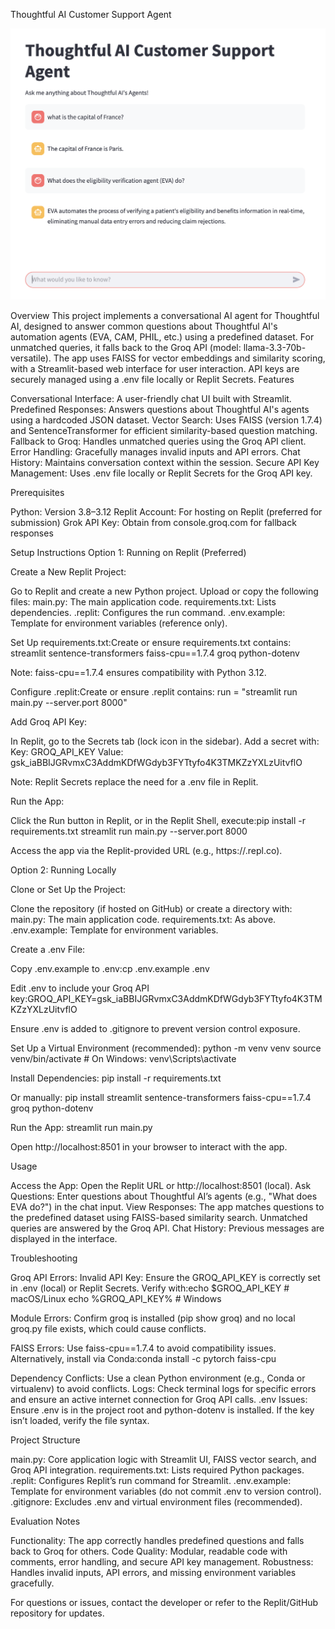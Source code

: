 Thoughtful AI Customer Support Agent

![UI Screenshot](ui.png)

Overview
This project implements a conversational AI agent for Thoughtful AI, designed to answer common questions about Thoughtful AI's automation agents (EVA, CAM, PHIL, etc.) using a predefined dataset. For unmatched queries, it falls back to the Groq API (model: llama-3.3-70b-versatile). The app uses FAISS for vector embeddings and similarity scoring, with a Streamlit-based web interface for user interaction. API keys are securely managed using a .env file locally or Replit Secrets.
Features

Conversational Interface: A user-friendly chat UI built with Streamlit.
Predefined Responses: Answers questions about Thoughtful AI's agents using a hardcoded JSON dataset.
Vector Search: Uses FAISS (version 1.7.4) and SentenceTransformer for efficient similarity-based question matching.
Fallback to Groq: Handles unmatched queries using the Groq API client.
Error Handling: Gracefully manages invalid inputs and API errors.
Chat History: Maintains conversation context within the session.
Secure API Key Management: Uses .env file locally or Replit Secrets for the Groq API key.

Prerequisites

Python: Version 3.8–3.12
Replit Account: For hosting on Replit (preferred for submission)
Grok API Key: Obtain from console.groq.com for fallback responses

Setup Instructions
Option 1: Running on Replit (Preferred)

Create a New Replit Project:

Go to Replit and create a new Python project.
Upload or copy the following files:
main.py: The main application code.
requirements.txt: Lists dependencies.
.replit: Configures the run command.
.env.example: Template for environment variables (reference only).




Set Up requirements.txt:Create or ensure requirements.txt contains:
streamlit
sentence-transformers
faiss-cpu==1.7.4
groq
python-dotenv


Note: faiss-cpu==1.7.4 ensures compatibility with Python 3.12.


Configure .replit:Create or ensure .replit contains:
run = "streamlit run main.py --server.port 8000"


Add Groq API Key:

In Replit, go to the Secrets tab (lock icon in the sidebar).
Add a secret with:
Key: GROQ_API_KEY
Value: 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


Note: Replit Secrets replace the need for a .env file in Replit.


Run the App:

Click the Run button in Replit, or in the Replit Shell, execute:pip install -r requirements.txt
streamlit run main.py --server.port 8000


Access the app via the Replit-provided URL (e.g., https://<your-repl-id>.repl.co).



Option 2: Running Locally

Clone or Set Up the Project:

Clone the repository (if hosted on GitHub) or create a directory with:
main.py: The main application code.
requirements.txt: As above.
.env.example: Template for environment variables.




Create a .env File:

Copy .env.example to .env:cp .env.example .env


Edit .env to include your Groq API key:GROQ_API_KEY=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


Ensure .env is added to .gitignore to prevent version control exposure.


Set Up a Virtual Environment (recommended):
python -m venv venv
source venv/bin/activate  # On Windows: venv\Scripts\activate


Install Dependencies:
pip install -r requirements.txt

Or manually:
pip install streamlit sentence-transformers faiss-cpu==1.7.4 groq python-dotenv


Run the App:
streamlit run main.py


Open http://localhost:8501 in your browser to interact with the app.



Usage

Access the App: Open the Replit URL or http://localhost:8501 (local).
Ask Questions: Enter questions about Thoughtful AI’s agents (e.g., "What does EVA do?") in the chat input.
View Responses: The app matches questions to the predefined dataset using FAISS-based similarity search. Unmatched queries are answered by the Groq API.
Chat History: Previous messages are displayed in the interface.

Troubleshooting

Groq API Errors:
Invalid API Key: Ensure the GROQ_API_KEY is correctly set in .env (local) or Replit Secrets. Verify with:echo $GROQ_API_KEY  # macOS/Linux
echo %GROQ_API_KEY%  # Windows


Module Errors: Confirm groq is installed (pip show groq) and no local groq.py file exists, which could cause conflicts.


FAISS Errors: Use faiss-cpu==1.7.4 to avoid compatibility issues. Alternatively, install via Conda:conda install -c pytorch faiss-cpu


Dependency Conflicts: Use a clean Python environment (e.g., Conda or virtualenv) to avoid conflicts.
Logs: Check terminal logs for specific errors and ensure an active internet connection for Groq API calls.
.env Issues: Ensure .env is in the project root and python-dotenv is installed. If the key isn’t loaded, verify the file syntax.

Project Structure

main.py: Core application logic with Streamlit UI, FAISS vector search, and Groq API integration.
requirements.txt: Lists required Python packages.
.replit: Configures Replit’s run command for Streamlit.
.env.example: Template for environment variables (do not commit .env to version control).
.gitignore: Excludes .env and virtual environment files (recommended).

Evaluation Notes

Functionality: The app correctly handles predefined questions and falls back to Groq for others.
Code Quality: Modular, readable code with comments, error handling, and secure API key management.
Robustness: Handles invalid inputs, API errors, and missing environment variables gracefully.

For questions or issues, contact the developer or refer to the Replit/GitHub repository for updates.